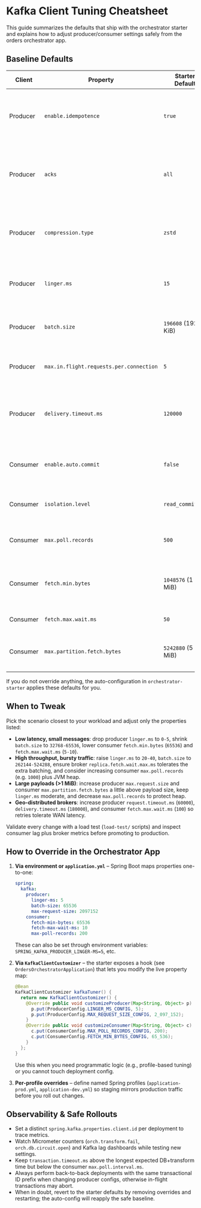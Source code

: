 ﻿# Kafka Client Tuning Cheatsheet

This guide summarizes the defaults that ship with the orchestrator starter and explains how to adjust producer/consumer settings safely from the orders orchestrator app.

## Baseline Defaults

| Client | Property | Starter Default | Why it matters |
|--------|----------|-----------------|----------------|
| Producer | `enable.idempotence` | `true` | Guarantees ordering and dedup on retries; keep enabled unless the broker forbids it. |
| Producer | `acks` | `all` | Ensures leader + ISR replication before ack. Raise durability; monitor latency. |
| Producer | `compression.type` | `zstd` | Cuts network usage with good ratio; requires Kafka 2.1+. Swap to `lz4` if CPU is tight. |
| Producer | `linger.ms` | `15` | Batches writes for throughput. Lower to `0-5` for latency-sensitive workloads. |
| Producer | `batch.size` | `196608` (192 KiB) | Controls per-partition batch target. Align with average payload size. |
| Producer | `max.in.flight.requests.per.connection` | `5` | Safe with idempotence; prevents reordering during retries. |
| Producer | `delivery.timeout.ms` | `120000` | Upper bound for send retries. Increase if downstream (DB+transform) is slow. |
| Consumer | `enable.auto.commit` | `false` | Offsets are committed inside the orchestrator transaction. Do not enable. |
| Consumer | `isolation.level` | `read_committed` | Reads only committed transactional records. |
| Consumer | `max.poll.records` | `500` | Matches the orchestrator batch pipeline. Increase with caution. |
| Consumer | `fetch.min.bytes` | `1048576` (1 MiB) | Coalesces fetches for throughput. Lower for latency-critical flows. |
| Consumer | `fetch.max.wait.ms` | `50` | Caps server wait for min bytes. |
| Consumer | `max.partition.fetch.bytes` | `5242880` (5 MiB) | Upper bound per partition fetch. Scale with payload size. |

If you do not override anything, the auto-configuration in `orchestrator-starter` applies these defaults for you.

## When to Tweak

Pick the scenario closest to your workload and adjust only the properties listed:

- **Low latency, small messages**: drop producer `linger.ms` to `0-5`, shrink `batch.size` to `32768-65536`, lower consumer `fetch.min.bytes` (`65536`) and `fetch.max.wait.ms` (`5-10`).
- **High throughput, bursty traffic**: raise `linger.ms` to `20-40`, `batch.size` to `262144-524288`, ensure broker `replica.fetch.wait.max.ms` tolerates the extra batching, and consider increasing consumer `max.poll.records` (e.g. `1000`) plus JVM heap.
- **Large payloads (>1 MiB)**: increase producer `max.request.size` and consumer `max.partition.fetch.bytes` a little above payload size, keep `linger.ms` moderate, and decrease `max.poll.records` to protect heap.
- **Geo-distributed brokers**: increase producer `request.timeout.ms` (`60000`), `delivery.timeout.ms` (`180000`), and consumer `fetch.max.wait.ms` (`100`) so retries tolerate WAN latency.

Validate every change with a load test (`load-test/` scripts) and inspect consumer lag plus broker metrics before promoting to production.

## How to Override in the Orchestrator App

1. **Via environment or `application.yml`** – Spring Boot maps properties one-to-one:
   ```yaml
   spring:
     kafka:
       producer:
         linger-ms: 5
         batch-size: 65536
         max-request-size: 2097152
       consumer:
         fetch-min-bytes: 65536
         fetch-max-wait-ms: 10
         max-poll-records: 200
   ```
   These can also be set through environment variables: `SPRING_KAFKA_PRODUCER_LINGER-MS=5`, etc.

2. **Via `KafkaClientCustomizer`** – the starter exposes a hook (see `OrdersOrchestratorApplication`) that lets you modify the live property map:
   ```java
   @Bean
   KafkaClientCustomizer kafkaTuner() {
     return new KafkaClientCustomizer() {
       @Override public void customizeProducer(Map<String, Object> p) {
         p.put(ProducerConfig.LINGER_MS_CONFIG, 5);
         p.put(ProducerConfig.MAX_REQUEST_SIZE_CONFIG, 2_097_152);
       }
       @Override public void customizeConsumer(Map<String, Object> c) {
         c.put(ConsumerConfig.MAX_POLL_RECORDS_CONFIG, 200);
         c.put(ConsumerConfig.FETCH_MIN_BYTES_CONFIG, 65_536);
       }
     };
   }
   ```
   Use this when you need programmatic logic (e.g., profile-based tuning) or you cannot touch deployment config.

3. **Per-profile overrides** – define named Spring profiles (`application-prod.yml`, `application-dev.yml`) so staging mirrors production traffic before you roll out changes.

## Observability & Safe Rollouts

- Set a distinct `spring.kafka.properties.client.id` per deployment to trace metrics.
- Watch Micrometer counters (`orch.transform.fail`, `orch.db.circuit.open`) and Kafka lag dashboards while testing new settings.
- Keep `transaction.timeout.ms` above the longest expected DB+transform time but below the consumer `max.poll.interval.ms`.
- Always perform back-to-back deployments with the same transactional ID prefix when changing producer configs, otherwise in-flight transactions may abort.
- When in doubt, revert to the starter defaults by removing overrides and restarting; the auto-config will reapply the safe baseline.
